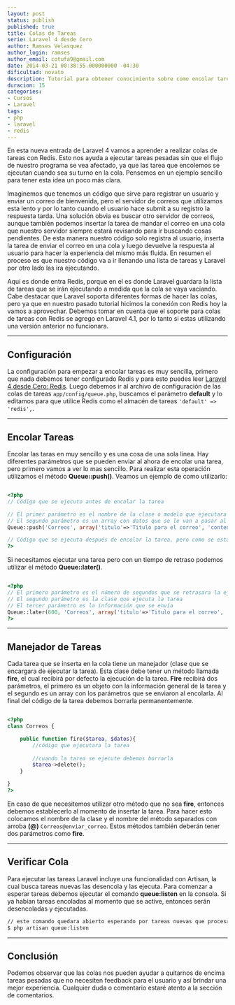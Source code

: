 ```yaml
---
layout: post
status: publish
published: true
title: Colas de Tareas
serie: Laravel 4 desde Cero
author: Ramses Velasquez
author_login: ramses
author_email: cotufa9@gmail.com
date: 2014-03-21 00:38:55.000000000 -04:30
dificultad: novato
description: Tutorial para obtener conocimiento sobre como encolar tareas con Laravel 4 y Redis
duracion: 15
categories:
- Cursos
- Laravel
tags:
- php
- laravel
- redis
---
```

<p>En esta nueva entrada de Laravel 4 vamos a aprender a realizar colas de tareas con Redis. Esto nos ayuda a ejecutar tareas pesadas sin que el flujo de nuestro programa se vea afectado, ya que las tarea que encolemos se ejecutan cuando sea su turno en la cola. Pensemos en un ejemplo sencillo para tener esta idea un poco más clara.</p>

<p>Imaginemos que tenemos un código que sirve para registrar un usuario y enviar un correo de bienvenida, pero el servidor de correos que utilizamos esta lento y por lo tanto cuando el usuario hace submit a su registro la respuesta tarda. Una solución obvia es buscar otro servidor de correos, aunque también podemos insertar la tarea de mandar el correo en una cola que nuestro servidor siempre estará revisando para ir buscando cosas pendientes. De esta manera nuestro código solo registra al usuario, inserta la tarea de enviar el correo en una cola y luego devuelve la respuesta al usuario para hacer la experiencia del mismo más fluida. En resumen el proceso es que nuestro código va a ir llenando una lista de tareas y Laravel por otro lado las ira ejecutando.</p>

<p>Aquí es donde entra Redis, porque en el es donde Laravel guardara la lista de tareas que se irán ejecutando a medida que la cola se vaya vaciando. Cabe destacar que Laravel soporta diferentes formas de hacer las colas, pero ya que en nuestro pasado tutorial hicimos la conexión con Redis hoy la vamos a aprovechar. Debemos tomar en cuenta que el soporte para colas de tareas con Redis se agrego en Laravel 4.1, por lo tanto si estas utilizando una versión anterior no funcionara.</p>

<hr />

<h2>Configuración</h2>

<p>La configuración para empezar a encolar tareas es muy sencilla, primero que nada debemos tener configurado Redis y para esto puedes leer <a href="http://codehero.co/laravel-4-desde-cero-redis/">Laravel 4 desde Cero: Redis</a>. Luego debemos ir al archivo de configuración de las colas de tareas <code>app/config/queue.php</code>, buscamos el parámetro <strong>default</strong> y lo editamos para que utilice Redis como el almacén de tareas <code>'default' =&gt; 'redis',</code>.</p>

<hr />

<h2>Encolar Tareas</h2>

<p>Encolar las taras en muy sencillo y es una cosa de una sola linea. Hay diferentes parámetros que se pueden enviar al ahora de encolar una tarea, pero primero vamos a ver lo mas sencillo. Para realizar esta operación utilizamos el método <strong>Queue::push()</strong>. Veamos un ejemplo de como utilizarlo:</p>

```php

<?php
// Código que se ejecuto antes de encolar la tarea

// El primer parámetro es el nombre de la clase o modelo que ejecutara la tarea
// El segundo parámetro es un array con datos que se le van a pasar al método que ejecute la tarea
Queue::push('Correos', array('titulo'=>'Titulo para el correo', 'contenido'=>'contenido del correo'));

// Código que se ejecuta después de encolar la tarea, pero como se esta insertando en una cola entonces no se pierde tiempo comparado con el envío de un correo
?>

```

<p>Si necesitamos ejecutar una tarea pero con un tiempo de retraso podemos utilizar el método <strong>Queue::later()</strong>.</p>

```php

<?php
// El primero parámetro es el número de segundos que se retrasara la ejecución de la tarea en la cola 
// El segundo parámetro es la clase que ejecuta la tarea
// El tercer parámetro es la información que se envía
Queue::later(600, 'Correos', array('titulo'=>'Titulo para el correo', 'contenido'=>'contenido del correo'));
?>

```

 
<hr />

<h2>Manejador de Tareas</h2>

<p>Cada tarea que se inserta en la cola tiene un manejador (clase que se encargara de ejecutar la tarea). Esta clase debe tener un método llamada <strong>fire</strong>, el cual recibirá por defecto la ejecución de la tarea. <strong>Fire</strong> recibirá dos parámetros, el primero es un objeto con la información general de la tarea y el segundo es un array con los parámetros que se enviaron al encolarla. Al final del código de la tarea debemos borrarla permanentemente.</p>

```php

<?php
class Correos {

    public function fire($tarea, $datos){
        //código que ejecutara la tarea
        
        //cuando la tarea se ejecute debemos borrarla
        $tarea->delete();        
    }

}
?>

```

<p>En caso de que necesitemos utilizar otro método que no sea <strong>fire</strong>, entonces debemos establecerlo al momento de insertar la tarea. Para hacer esto colocamos el nombre de la clase y el nombre del método separados con arroba <strong>(@)</strong> <code>Correos@enviar_correo</code>. Estos métodos también deberán tener dos parámetros como <strong>fire</strong>.</p>

<hr />

<h2>Verificar Cola</h2>

<p>Para ejecutar las tareas Laravel incluye una funcionalidad con Artisan, la cual busca tareas nuevas las desencola y las ejecuta. Para comenzar a esperar tareas debemos ejecutar el comando <strong>queue:listen</strong> en la consola. Si ya habían tareas encoladas al momento que se active, entonces serán desencoladas y ejecutadas.</p>

```sh
// este comando quedara abierto esperando por tareas nuevas que procesar
$ php artisan queue:listen
```

<hr />

<h2>Conclusión</h2>

<p>Podemos observar que las colas nos pueden ayudar a quitarnos de encima tareas pesadas que no necesiten feedback para el usuario y así brindar una mejor experiencia. Cualquier duda o comentario estaré atento a la sección de comentarios.</p>
